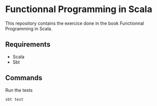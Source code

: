 Functionnal Programming in Scala
================================

This repository contains the exercice done in the book Functionnal Programming in Scala.

Requirements
------------

 * Scala
 * Sbt


Commands
--------

Run the tests
```sh
sbt test
```